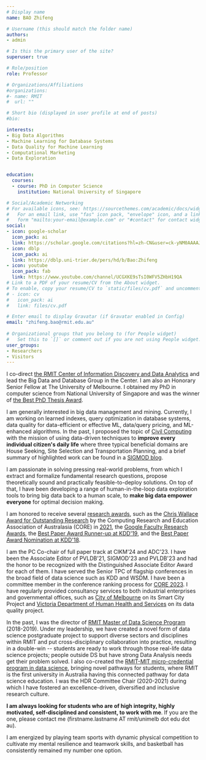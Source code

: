 ```yaml
---
# Display name
name: BAO Zhifeng

# Username (this should match the folder name)
authors:
- admin

# Is this the primary user of the site?
superuser: true

# Role/position
role: Professor

# Organizations/Affiliations
#organizations:
#- name: RMIT
#  url: ""

# Short bio (displayed in user profile at end of posts)
#bio:

interests:
- Big Data Algorithms
- Machine Learning for Database Systems
- Data Quality for Machine Learning
- Computational Marketing
- Data Exploration


education:
  courses:
  - course: PhD in Computer Science
    institution: National University of Singapore

# Social/Academic Networking
# For available icons, see: https://sourcethemes.com/academic/docs/widgets/#icons
#   For an email link, use "fas" icon pack, "envelope" icon, and a link in the
#   form "mailto:your-email@example.com" or "#contact" for contact widget.
social:
- icon: google-scholar
  icon_pack: ai
  link: https://scholar.google.com/citations?hl=zh-CN&user=ck-yNM0AAAAJ
- icon: dblp
  icon_pack: ai
  link: https://dblp.uni-trier.de/pers/hd/b/Bao:Zhifeng
- icon: youtube
  icon_pack: fab
  link: https://www.youtube.com/channel/UCGXKE9sTsI0WFV5ZHbH19QA
# Link to a PDF of your resume/CV from the About widget.
# To enable, copy your resume/CV to `static/files/cv.pdf` and uncomment the lines below.  
# - icon: cv
#   icon_pack: ai
#   link: files/cv.pdf

# Enter email to display Gravatar (if Gravatar enabled in Config)
email: "zhifeng.bao@rmit.edu.au"
  
# Organizational groups that you belong to (for People widget)
#   Set this to `[]` or comment out if you are not using People widget.  
user_groups:
- Researchers
- Visitors
---
```


I co-direct [the RMIT Center of Information Discovery and Data Analytics](https://www.rmit.edu.au/research/research-institutes-centres-and-groups/research-centres/centre-for-information-discovery) and lead the Big Data and Database Group in the Center. I am also an Honorary Senior Fellow at The University of Melbourne. I obtained my PhD in computer science from National University of Singapore and was the winner of [the Best PhD Thesis Award](https://www.comp.nus.edu.sg/programmes/pg/awards/). 

I am generally interested in big data management and mining. Currently, I am working on learned indexes, query optimization in database systems, data quality for data-efficient or effective ML, data/query pricing, and ML-enhanced algorithms. In the past, I proposed the topic of [Civil Computing](http://civilcomputing.co/) with the mission of using data-driven techniques to **improve every individual citizen's daily life** where three typical beneficial domains are House Seeking, Site Selection and Transportation Planning, and a brief summary of highlighted work can be found in a [SIGMOD blog](https://wp.sigmod.org/?p=3548).

I am passionate in solving pressing real-world problems, from which I extract and formalize fundamental research questions, propose theoretically sound and practically feasible-to-deploy solutions. On top of that, I have been developing a range of human-in-the-loop data exploration tools to bring big data back to a human scale, to **make big data empower everyone** for optimal decision making. 


I am honored to receive several [research awards](https://baozhifeng.net/awards/), such as the [Chris Wallace Award for Outstanding Research](https://www.core.edu.au/the-chris-wallace-award-for-outstanding-research-contributio) by the Computing Research and Education Association of Australasia (CORE) in [2021](https://mailchi.mp/b3bed90720c3/zz4597ittf-4168873?e=4f86ee5536), the [Google Faculty Research Awards](https://research.google/outreach/past-programs/faculty-research-awards/), the [Best Paper Award Runner-up at KDD'19](https://www.kdd.org/awards/view/2019-sigkdd-best-paper-award-winners), and the [Best Paper Award Nomination at KDD'18](https://dl.acm.org/toc/tkdd/2020/14/5#sec1).

I am the PC Co-chair of full paper track at CIKM'24 and ADC'23. I have been the Associate Editor of PVLDB'21, SIGMOD'23 and PVLDB'23 and had the honor to be recognized with the Distinguished Associate Editor Award for each of them. I have served the Senior TPC of flagship conferences in the broad field of data science such as KDD and WSDM. I have been a committee member in the conference ranking process for [CORE 2023](http://portal.core.edu.au/conf-ranks/). I have regularly provided consultancy services to both industrial enterprises and governmental offices, such as [City of Melbourne](https://www.melbourne.vic.gov.au/about-melbourne/melbourne-profile/smart-city/citylab/Pages/citylab.aspx) on its Smart City Project and [Victoria Department of Human Health and Services](https://www.dhhs.vic.gov.au/) on its data quality project. 

In the past, I was the director of [RMIT Master of Data Science Program](https://www.rmit.edu.au/study-with-us/levels-of-study/postgraduate-study/masters-by-coursework/master-of-data-science-mc267) (2018-2019). Under my leadership, we have created a novel form of data science postgraduate project to support diverse sectors and disciplines within RMIT and put cross-disciplinary collaboration into practice, resulting in a double-win -- students are ready to work through those real-life data science projects; people outside DS but have strong Data Analysis needs get their problem solved. I also co-created the [RMIT-MIT micro-credential program in data science](https://www.rmit.edu.au/news/all-news/2018/jun/new-pathways-created-between-two-leading-universities), bringing novel pathways for students, where RMIT is the first university in Australia having this connected pathway for data science education. I was the HDR Committee Chair (2020-2021) during which I have fostered an excellence-driven, diversified and inclusive research culture.

**I am always looking for students who are of high integrity, highly motivated, self-disciplined and consistent, to work with me**. If you are the one, please contact me (firstname.lastname AT rmit/unimelb dot edu dot au). 

I am energized by playing team sports with dynamic physical competition to cultivate my mental resilience and teamwork skills, and basketball has consistently remained my number one option.
